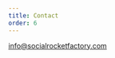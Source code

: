 ```yaml
---
title: Contact
order: 6
---
```




<a href="mailto:info@socialrocketfactory.com" class="f6 link dim br2 ph3 pv2 mb2 dib white bg-dark-red link">info@socialrocketfactory.com</a>
